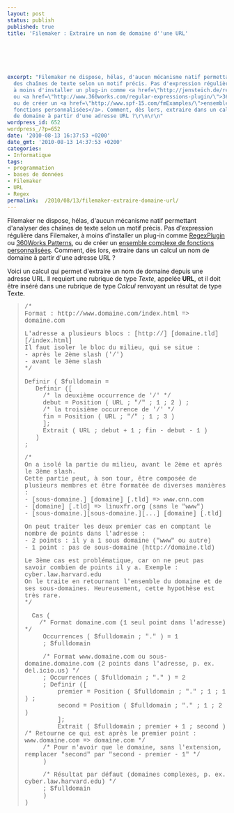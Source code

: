 ```yaml
---
layout: post
status: publish
published: true
title: 'Filemaker : Extraire un nom de domaine d''une URL'

  
  



excerpt: "Filemaker ne dispose, hélas, d'aucun mécanisme natif permettant d'analyser
  des chaînes de texte selon un motif précis. Pas d'expression régulière dans Filemaker,
  à moins d'installer un plug-in comme <a href=\"http://jensteich.de/regex-plugin/\">RegexPlugin</a>
  ou <a href=\"http://www.360works.com/regular-expressions-plugin/\">360Works Patterns</a>,
  ou de créer un <a href=\"http://www.spf-15.com/fmExamples/\">ensemble complexe de
  fonctions personnalisées</a>. Comment, dès lors, extraire dans un calcul un nom
  de domaine à partir d'une adresse URL ?\r\n\r\n"
wordpress_id: 652
wordpress_/?p=652
date: '2010-08-13 16:37:53 +0200'
date_gmt: '2010-08-13 14:37:53 +0200'
categories:
- Informatique
tags:
- programmation
- bases de données
- Filemaker
- URL
- Regex
permalink:  /2010/08/13/filemaker-extraire-domaine-url/
---
```

<p>Filemaker ne dispose, hélas, d'aucun mécanisme natif permettant d'analyser des chaînes de texte selon un motif précis. Pas d'expression régulière dans Filemaker, à moins d'installer un plug-in comme <a href="http://jensteich.de/regex-plugin/">RegexPlugin</a> ou <a href="http://www.360works.com/regular-expressions-plugin/">360Works Patterns</a>, ou de créer un <a href="http://www.spf-15.com/fmExamples/">ensemble complexe de fonctions personnalisées</a>. Comment, dès lors, extraire dans un calcul un nom de domaine à partir d'une adresse URL ?</p>
<p><a id="more"></a><a id="more-652"></a></p>
<p>Voici un calcul qui permet d'extraire un nom de domaine depuis une adresse URL. Il requiert une rubrique de type <i>Texte</i>, appelée <b>URL</b>, et il doit être inséré dans une rubrique de type <i>Calcul</i> renvoyant un résultat de type Texte.</p>
<blockquote style="font-family: 'Courier New', Courier, monospace;"><p>
/*<br />
Format : http://www.domaine.com/index.html => domaine.com</p>
<p>L'adresse a plusieurs blocs : [http://] [domaine.tld] [/index.html]<br />
Il faut isoler le bloc du milieu, qui se situe :<br />
- après le 2ème slash ('/')<br />
- avant le 3ème slash<br />
*/</p>
<p>Definir ( $fulldomain =<br />
&nbsp;&nbsp;  Definir ([<br />
&nbsp;&nbsp;&nbsp;&nbsp;    /* la deuxième occurrence de '/' */<br />
&nbsp;&nbsp;&nbsp;&nbsp;     debut = Position ( URL ; "/" ; 1 ; 2 ) ;<br />
&nbsp;&nbsp;&nbsp;&nbsp;    /* la troisième occurrence de '/' */<br />
&nbsp;&nbsp;&nbsp;&nbsp;     fin = Position ( URL ; "/" ; 1 ; 3 )<br />
&nbsp;&nbsp;&nbsp;&nbsp;  ];<br />
&nbsp;&nbsp;&nbsp;&nbsp;     Extrait ( URL ; debut + 1 ; fin - debut - 1 )<br />
&nbsp;&nbsp; )<br />
;</p>
<p>/*<br />
On a isolé la partie du milieu, avant le 2ème et après le 3ème slash.<br />
Cette partie peut, à son tour, être composée de plusieurs membres et être formatée de diverses manières :<br />
- [sous-domaine.] [domaine] [.tld] => www.cnn.com<br />
- [domaine] [.tld] => linuxfr.org (sans le "www")<br />
- [sous-domaine.][sous-domaine.][...] [domaine] [.tld]</p>
<p>On peut traiter les deux premier cas en comptant le nombre de points dans l'adresse :<br />
- 2 points : il y a 1 sous domaine ("www" ou autre)<br />
- 1 point : pas de sous-domaine (http://domaine.tld)</p>
<p>Le 3ème cas est problématique, car on ne peut pas savoir combien de points il y a. Exemple : cyber.law.harvard.edu<br />
On le traite en retournant l'ensemble du domaine et de ses sous-domaines. Heureusement, cette hypothèse est très rare.<br />
*/</p>
<p>&nbsp;&nbsp;Cas (<br />
&nbsp;&nbsp;&nbsp;&nbsp;/* Format domaine.com (1 seul point dans l'adresse) */<br />
&nbsp;&nbsp;&nbsp;&nbsp;      Occurrences ( $fulldomain ; "." ) = 1<br />
&nbsp;&nbsp;&nbsp;&nbsp;    ; $fulldomain</p>
<p>&nbsp;&nbsp;&nbsp;&nbsp;    /* Format www.domaine.com ou sous-domaine.domaine.com (2 points dans l'adresse, p. ex. del.icio.us) */<br />
 &nbsp;&nbsp;&nbsp;&nbsp;   ; Occurrences ( $fulldomain ; "." ) = 2<br />
&nbsp;&nbsp;&nbsp;&nbsp;    ; Definir ([<br />
&nbsp;&nbsp;&nbsp;&nbsp;&nbsp;&nbsp;&nbsp;&nbsp;          premier = Position ( $fulldomain ; "." ; 1 ; 1 ) ;<br />
&nbsp;&nbsp;&nbsp;&nbsp;&nbsp;&nbsp;&nbsp;&nbsp;          second = Position ( $fulldomain ; "." ; 1 ; 2 )<br />
&nbsp;&nbsp;&nbsp;&nbsp;&nbsp;&nbsp;&nbsp;&nbsp;          ];<br />
&nbsp;&nbsp;&nbsp;&nbsp;&nbsp;&nbsp;&nbsp;&nbsp;          Extrait ( $fulldomain ; premier + 1 ; second ) /* Retourne ce qui est après le premier point : www.domaine.com => domaine.com */<br />
&nbsp;&nbsp;&nbsp;&nbsp;          /* Pour n'avoir que le domaine, sans l'extension, remplacer "second" par "second - premier - 1" */<br />
&nbsp;&nbsp;&nbsp;&nbsp;      )</p>
<p>&nbsp;&nbsp;&nbsp;&nbsp;    /* Résultat par défaut (domaines complexes, p. ex. cyber.law.harvard.edu) */<br />
&nbsp;&nbsp;&nbsp;&nbsp;    ; $fulldomain<br />
&nbsp;&nbsp;&nbsp;&nbsp;    )<br />
)
</p></blockquote>
